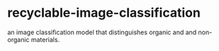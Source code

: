 # recyclable-image-classification
an image classification model that distinguishes organic and and non-organic materials.
